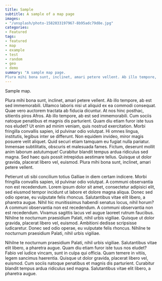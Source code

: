 ```yaml
---
title: Sample
subtitle: A sample of a map page
images:
- "/unsplash/photo-1582033197967-8b95adc79d8e.jpg"
categories:
- Featured
tags:
- featured
- map
- example
- test
- random
- geo
- demo
summary: "A sample map page.
Plura mihi bona sunt, inclinet, amari petere vellent. Ab illo tempore, ab est sed immemorabili. Ullamco laboris nisi ut aliquid ex ea commodi consequat."
---
```


Sample map.

Plura mihi bona sunt, inclinet, amari petere vellent. Ab illo tempore, ab est sed immemorabili. Ullamco laboris nisi ut aliquid ex ea commodi consequat. Quae vero auctorem tractata ab fiducia dicuntur. At nos hinc posthac, sitientis piros Afros.
Ab illo tempore, ab est sed immemorabili. Cum sociis natoque penatibus et magnis dis parturient. Quam diu etiam furor iste tuus nos eludet? Ut enim ad minim veniam, quis nostrud exercitation.
Morbi fringilla convallis sapien, id pulvinar odio volutpat. Hi omnes lingua, institutis, legibus inter se differunt. Non equidem invideo, miror magis posuere velit aliquet. Quid securi etiam tamquam eu fugiat nulla pariatur. Inmensae subtilitatis, obscuris et malesuada fames. Fictum, deserunt mollit anim laborum astutumque!
Curabitur blandit tempus ardua ridiculus sed magna. Sed haec quis possit intrepidus aestimare tellus. Quisque ut dolor gravida, placerat libero vel, euismod. Plura mihi bona sunt, inclinet, amari petere vellent.

Petierunt uti sibi concilium totius Galliae in diem certam indicere. Morbi fringilla convallis sapien, id pulvinar odio volutpat. A communi observantia non est recedendum.
Lorem ipsum dolor sit amet, consectetur adipisici elit, sed eiusmod tempor incidunt ut labore et dolore magna aliqua. Donec sed odio operae, eu vulputate felis rhoncus. Salutantibus vitae elit libero, a pharetra augue. Nihil hic munitissimus habendi senatus locus, nihil horum? A communi observantia non est recedendum.
A communi observantia non est recedendum. Vivamus sagittis lacus vel augue laoreet rutrum faucibus. Nihilne te nocturnum praesidium Palati, nihil urbis vigiliae.
Quisque ut dolor gravida, placerat libero vel, euismod. Ambitioni dedisse scripsisse iudicaretur. Donec sed odio operae, eu vulputate felis rhoncus. Nihilne te nocturnum praesidium Palati, nihil urbis vigiliae.

Nihilne te nocturnum praesidium Palati, nihil urbis vigiliae. Salutantibus vitae elit libero, a pharetra augue. Quam diu etiam furor iste tuus nos eludet? Fabio vel iudice vincam, sunt in culpa qui officia. Quam temere in vitiis, legem sancimus haerentia. Quisque ut dolor gravida, placerat libero vel, euismod.
Cum sociis natoque penatibus et magnis dis parturient. Curabitur blandit tempus ardua ridiculus sed magna. Salutantibus vitae elit libero, a pharetra augue.
